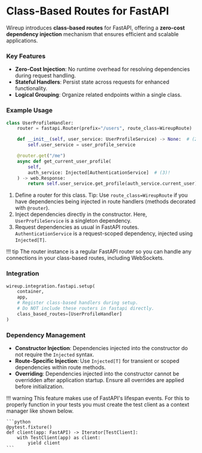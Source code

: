 # Class-Based Routes for FastAPI

Wireup introduces **class-based routes** for FastAPI, offering a **zero-cost dependency injection** mechanism that ensures efficient and scalable applications.

### Key Features

- **Zero-Cost Injection**: No runtime overhead for resolving dependencies during request handling.
- **Stateful Handlers**: Persist state across requests for enhanced functionality.
- **Logical Grouping**: Organize related endpoints within a single class.

### Example Usage

```python
class UserProfileHandler:
    router = fastapi.Router(prefix="/users", route_class=WireupRoute)  # (1)!

    def __init__(self, user_service: UserProfileService) -> None:  # (2)!
        self.user_service = user_profile_service

    @router.get("/me")
    async def get_current_user_profile(
        self,
        auth_service: Injected[AuthenticationService]  # (3)!
    ) -> web.Response:
        return self.user_service.get_profile(auth_service.current_user)
```

1. Define a router for this class. Tip: Use `route_class=WireupRoute` if you have dependencies being injected in route handlers (methods decorated with `@router`).
2. Inject dependencies directly in the constructor. Here, `UserProfileService` is a singleton dependency.
3. Request dependencies as usual in FastAPI routes. `AuthenticationService` is a request-scoped dependency, injected using `Injected[T]`.



!!! tip
    The router instance is a regular FastAPI router so you can handle any connections in your class-based routes,
    including WebSockets.


### Integration

```python
wireup.integration.fastapi.setup(
    container,
    app,
    # Register class-based handlers during setup.
    # Do NOT include these routers in fastapi directly. 
    class_based_routes=[UserProfileHandler]
)
```

### Dependency Management

- **Constructor Injection**: Dependencies injected into the constructor do not require the `Injected` syntax.
- **Route-Specific Injection**: Use `Injected[T]` for transient or scoped dependencies within route methods.
- **Overriding**: Dependencies injected into the constructor cannot be overridden after application startup. Ensure all overrides are applied before initialization.


!!! warning
    This feature makes use of FastAPI's lifespan events. For this to properly function in your tests you must create
    the test client as a context manager like shown below.

    ```python
    @pytest.fixture()
    def client(app: FastAPI) -> Iterator[TestClient]:
        with TestClient(app) as client:
            yield client
    ```